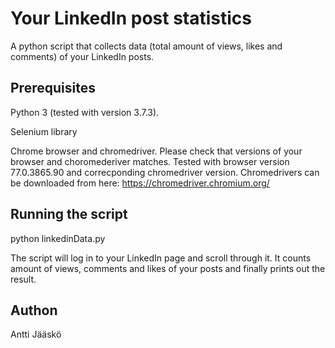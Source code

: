 # Your LinkedIn post statistics
A python script that collects data (total amount of views, likes and comments) of your LinkedIn posts.

## Prerequisites
Python 3 (tested with version 3.7.3).

Selenium library

Chrome browser and chromedriver. Please check that versions of your browser and choromederiver matches. Tested with browser version  77.0.3865.90 and correcponding chromedriver version. Chromedrivers can be downloaded from here: https://chromedriver.chromium.org/

## Running the script
python linkedinData.py

The script will log in to your LinkedIn page and scroll through it. It counts amount of views, comments and likes of your posts and finally prints out the result.

## Authon
Antti Jääskö
